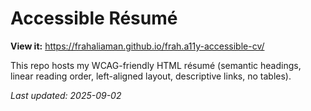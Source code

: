 # Accessible Résumé

**View it:** https://frahaliaman.github.io/frah.a11y-accessible-cv/

This repo hosts my WCAG-friendly HTML résumé (semantic headings, linear reading order, left-aligned layout, descriptive links, no tables).

_Last updated: 2025-09-02_
